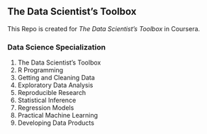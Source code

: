 ## The Data Scientist’s Toolbox
This Repo is created for *The Data Scientist’s Toolbox* in Coursera.

### Data Science Specialization
1. The Data Scientist’s Toolbox
2. R Programming
3. Getting and Cleaning Data
4. Exploratory Data Analysis
5. Reproducible Research
6. Statistical Inference
7. Regression Models
8. Practical Machine Learning
9. Developing Data Products

